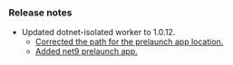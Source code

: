 ### Release notes

<!-- Please add your release notes in the following format:
- My change description (#PR)
-->
- Updated dotnet-isolated worker to 1.0.12.
  - [Corrected the path for the prelaunch app location.](https://github.com/Azure/azure-functions-dotnet-worker/pull/2897)
  - [Added net9 prelaunch app.](https://github.com/Azure/azure-functions-dotnet-worker/pull/2898)
